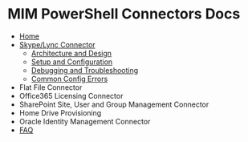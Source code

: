 # MIM PowerShell Connectors Docs
* [Home][Home]
* [Skype/Lync Connector][LyncConnector]
	* [Architecture and Design][LyncConnectorDesign]
	* [Setup and Configuration][LyncConnectorConfiguration]
	* [Debugging and Troubleshooting][LyncConnectorTroubleshooting]
	* [Common Config Errors][LyncConnectorCommonConfigurationErrors]
* Flat File Connector
* Office365 Licensing Connector
* SharePoint Site, User and Group Management Connector
* Home Drive Provisioning
* Oracle Identity Management Connector
* [FAQ][FAQ]

[Home]: https://github.com/Microsoft/MIMPowerShellConnectors/wiki
[LyncConnector]: https://github.com/Microsoft/MIMPowerShellConnectors/wiki/LyncConnector
[LyncConnectorDesign]: https://github.com/Microsoft/MIMPowerShellConnectors/wiki/LyncConnector-Design
[LyncConnectorConfiguration]: https://github.com/Microsoft/MIMPowerShellConnectors/wiki/LyncConnector-Configuration
[LyncConnectorTroubleshooting]: https://github.com/Microsoft/MIMPowerShellConnectors/wiki/LyncConnector-Troubleshooting
[LyncConnectorCommonConfigurationErrors]: https://github.com/Microsoft/MIMPowerShellConnectors/wiki/LyncConnector-CommonConfigErrors
[FAQ]: https://github.com/Microsoft/MIMPowerShellConnectors/wiki/FAQ